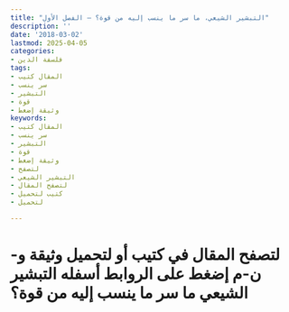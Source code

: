 ```yaml
---
title: "التبشير الشيعي، ما سر ما ينسب إليه من قوة؟ – الفصل الأول"
description: ''
date: '2018-03-02'
lastmod: 2025-04-05
categories:
- فلسفة الدين
tags:
- المقال كتيب
- سر ينسب
- التبشير
- قوة
- وثيقة إضغط
keywords:
- المقال كتيب
- سر ينسب
- التبشير
- قوة
- وثيقة إضغط
- لتصفح
- التبشير الشيعي
- لتصفح المقال
- كتيب لتحميل
- لتحميل

---
```

# **لتصفح المقال في كتيب أو لتحميل وثيقة و-ن-م إضغط على الروابط أسفله** **التبشير الشيعي ما سر ما ينسب إليه من قوة؟**

###
